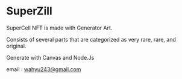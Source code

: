 # SuperZill

SuperCell NFT is made with Generator Art.

Consists of several parts that are categorized as very rare, rare, and original.

Generate with Canvas and Node.Js

email : wahyu243@gmail.com

